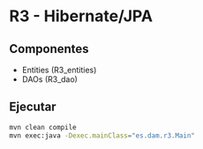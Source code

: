 # R3 - Hibernate/JPA

## Componentes

- Entities (R3_entities)
- DAOs (R3_dao)

## Ejecutar

```bash
mvn clean compile
mvn exec:java -Dexec.mainClass="es.dam.r3.Main"
```
